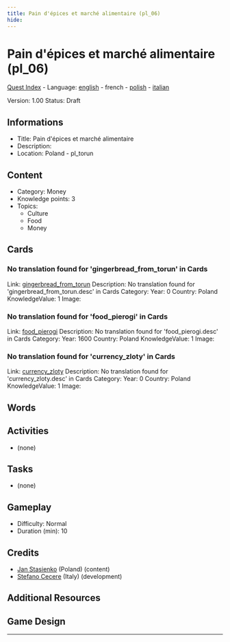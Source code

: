 ```yaml
---
title: Pain d'épices et marché alimentaire (pl_06)
hide:
---
```


# Pain d'épices et marché alimentaire (pl_06)
[Quest Index](./index.fr.md) - Language: [english](./pl_06.md) - french - [polish](./pl_06.pl.md) - [italian](./pl_06.it.md)

Version: 1.00
Status: Draft

## Informations

- Title: Pain d'épices et marché alimentaire
- Description: 
- Location: Poland - pl_torun
## Content
- Category: Money
- Knowledge points: 3
- Topics:
  - Culture
  - Food
  - Money

## Cards
### No translation found for 'gingerbread_from_torun' in Cards
Link: [gingerbread_from_torun](../cards/index.md#gingerbread_from_torun)
Description: No translation found for 'gingerbread_from_torun.desc' in Cards
Category: 
Year: 0
Country: Poland
KnowledgeValue: 1
Image: 

### No translation found for 'food_pierogi' in Cards
Link: [food_pierogi](../cards/index.md#food_pierogi)
Description: No translation found for 'food_pierogi.desc' in Cards
Category: 
Year: 1600
Country: Poland
KnowledgeValue: 1
Image: 

### No translation found for 'currency_zloty' in Cards
Link: [currency_zloty](../cards/index.md#currency_zloty)
Description: No translation found for 'currency_zloty.desc' in Cards
Category: 
Year: 0
Country: Poland
KnowledgeValue: 1
Image: 

## Words
## Activities
- (none)

## Tasks
- (none)
## Gameplay
- Difficulty: Normal
- Duration (min): 10
## Credits
- [Jan Stasienko](mailto:jan.stasienko@dsw.edu.pl) (Poland) (content)
- [Stefano Cecere](https://stefanocecere.com) (Italy) (development)

## Additional Resources

## Game Design


---

